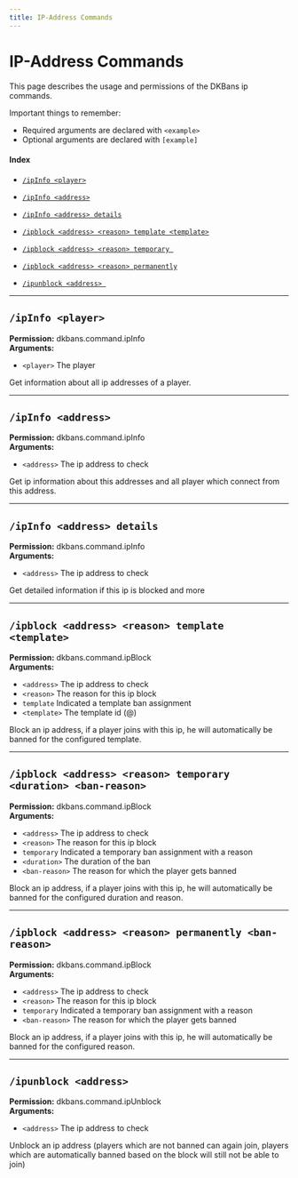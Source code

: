 ```yaml
---
title: IP-Address Commands
---
```


# IP-Address Commands

This page describes the usage and permissions of the DKBans ip commands.

Important things to remember:

* Required arguments are declared with ```<example>```
* Optional arguments are declared with ```[example]```

#### Index

* [```/ipInfo <player>```](#ipinfo-player)
* [```/ipInfo <address>```](#ipinfo-address)
* [```/ipInfo <address> details```](#ipinfo-address-details)

* [```/ipblock <address> <reason> template <template>```](#ipblock-address-reason-template-template)
* [```/ipblock <address> <reason> temporary ```](#ipblock-address-reason-temporary-duration-ban-reason)
* [```/ipblock <address> <reason> permanently```](#ipblock-address-reason-permanently-ban-reason)

* [```/ipunblock <address> ```](#ipunblock-address)

***

## **```/ipInfo <player>```**

**Permission:** dkbans.command.ipInfo<br />
**Arguments:**
* `<player>` The player

Get information about all ip addresses of a player.

***

## **```/ipInfo <address>```**

**Permission:** dkbans.command.ipInfo<br />
**Arguments:**
* `<address>` The ip address to check

Get ip information about this addresses and all player which connect from this address.

***

## **```/ipInfo <address> details```**

**Permission:** dkbans.command.ipInfo<br />
**Arguments:**
* `<address>` The ip address to check

Get detailed information if this ip is blocked and more

***

## **```/ipblock <address> <reason> template <template>```**

**Permission:** dkbans.command.ipBlock<br />
**Arguments:**
* `<address>` The ip address to check
* `<reason>` The reason for this ip block
* `template` Indicated a template ban assignment
* `<template>` The template id (<group>@<id>)

Block an ip address, if a player joins with this ip, he will automatically be banned for the configured template.

***

## **```/ipblock <address> <reason> temporary <duration> <ban-reason>```**

**Permission:** dkbans.command.ipBlock<br />
**Arguments:**
* `<address>` The ip address to check
* `<reason>` The reason for this ip block
* `temporary` Indicated a temporary ban assignment with a reason
* `<duration>` The duration of the ban
* `<ban-reason>` The reason for which the player gets banned

Block an ip address, if a player joins with this ip, he will automatically be banned for the configured duration and reason.

***

## **```/ipblock <address> <reason> permanently <ban-reason>```**

**Permission:** dkbans.command.ipBlock<br />
**Arguments:**
* `<address>` The ip address to check
* `<reason>` The reason for this ip block
* `temporary` Indicated a temporary ban assignment with a reason
* `<ban-reason>` The reason for which the player gets banned

Block an ip address, if a player joins with this ip, he will automatically be banned for the configured reason.


***

## **```/ipunblock <address>```**

**Permission:** dkbans.command.ipUnblock<br />
**Arguments:**
* `<address>` The ip address to check

Unblock an ip address (players which are not banned can again join, players which are automatically banned based on the block will still not be able to join)
